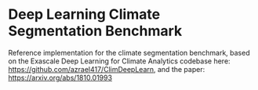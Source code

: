 # Deep Learning Climate Segmentation Benchmark

Reference implementation for the climate segmentation benchmark, based on the Exascale Deep Learning for Climate Analytics codebase here: https://github.com/azrael417/ClimDeepLearn, and the paper: https://arxiv.org/abs/1810.01993
